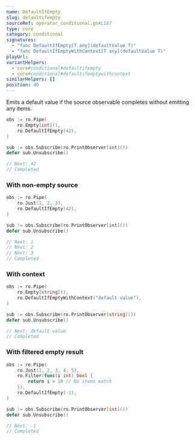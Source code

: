 ```yaml
---
name: DefaultIfEmpty
slug: defaultifempty
sourceRef: operator_conditional.go#L187
type: core
category: conditional
signatures:
  - "func DefaultIfEmpty[T any](defaultValue T)"
  - "func DefaultIfEmptyWithContext[T any](defaultValue T)"
playUrl:
variantHelpers:
  - core#conditional#defaultifempty
  - core#conditional#defaultifemptywithcontext
similarHelpers: []
position: 40
---
```


Emits a default value if the source observable completes without emitting any items.

```go
obs := ro.Pipe(
    ro.Empty[int](),
    ro.DefaultIfEmpty(42),
)

sub := obs.Subscribe(ro.PrintObserver[int]())
defer sub.Unsubscribe()

// Next: 42
// Completed
```

### With non-empty source

```go
obs := ro.Pipe(
    ro.Just(1, 2, 3),
    ro.DefaultIfEmpty(42),
)

sub := obs.Subscribe(ro.PrintObserver[int]())
defer sub.Unsubscribe()

// Next: 1
// Next: 2
// Next: 3
// Completed
```

### With context

```go
obs := ro.Pipe(
    ro.Empty[string](),
    ro.DefaultIfEmptyWithContext("default value"),
)

sub := obs.Subscribe(ro.PrintObserver[string]())
defer sub.Unsubscribe()

// Next: default value
// Completed
```

### With filtered empty result

```go
obs := ro.Pipe(
    ro.Just(1, 2, 3, 4, 5),
    ro.Filter(func(i int) bool {
        return i > 10 // No items match
    }),
    ro.DefaultIfEmpty(-1),
)

sub := obs.Subscribe(ro.PrintObserver[int]())
defer sub.Unsubscribe()

// Next: -1
// Completed
```